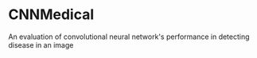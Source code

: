 # CNNMedical
An evaluation of convolutional neural network's performance in detecting disease in an image 
